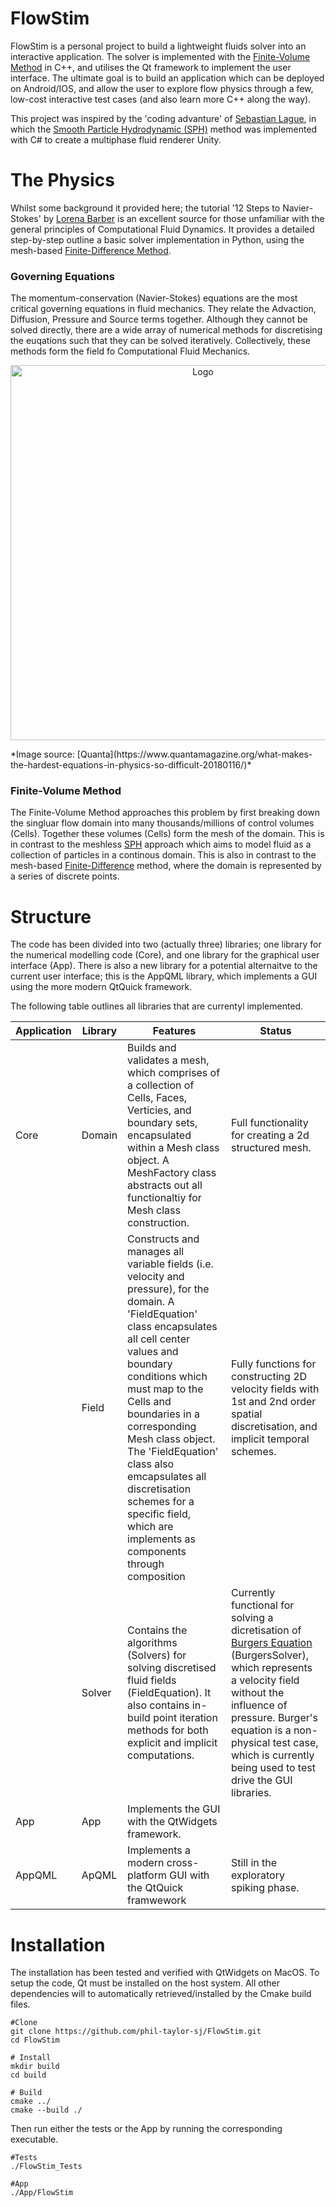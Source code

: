 # FlowStim

FlowStim is a personal project to build a lightweight fluids solver into an interactive application. The solver is implemented with the [Finite-Volume Method](https://www.cfd-online.com/Wiki/Finite_volume) in C++, and utilises the Qt framework to implement the user interface. The ultimate goal is to build an application which can be deployed on Android/IOS, and allow the user to explore flow physics through a few, low-cost interactive test cases (and also learn more C++ along the way).

This project was inspired by the 'coding advanture' of [Sebastian Lague](https://www.youtube.com/watch?v=rSKMYc1CQHE), in which the [Smooth Particle Hydrodynamic (SPH)](https://en.wikipedia.org/wiki/Smoothed-particle_hydrodynamics) method was implemented with C# to create a multiphase fluid renderer Unity.

# The Physics

Whilst some background it provided here; the tutorial '12 Steps to Navier-Stokes' by [Lorena Barber](https://lorenabarba.com/blog/cfd-python-12-steps-to-navier-stokes/) is an excellent source for those unfamiliar with the general principles of Computational Fluid Dynamics. It provides a detailed step-by-step outline a basic solver implementation in Python, using the mesh-based [Finite-Difference Method](https://www.cfd-online.com/Wiki/Finite_difference).

### Governing Equations

The momentum-conservation (Navier-Stokes) equations are the most critical governing equations in fluid mechanics. They relate the Advaction, Diffusion, Pressure and Source terms together. Although they cannot be solved directly, there are a wide array of numerical methods for discretising the euqations such that they can be solved iteratively. Collectively, these methods form the field fo Computational Fluid Mechanics. 

<p align="center">
	<img src="https://www.quantamagazine.org/wp-content/uploads/2018/01/Navier-StokesEquation_560.jpg" alt="Logo" width="600"/>
</p>
*Image source: [Quanta](https://www.quantamagazine.org/what-makes-the-hardest-equations-in-physics-so-difficult-20180116/)*

### Finite-Volume Method

The Finite-Volume Method approaches this problem by first breaking down the singluar flow domain into many thousands/millions of control volumes (Cells). Together these volumes (Cells) form the mesh of the domain. This is in contrast to the meshless [SPH](https://en.wikipedia.org/wiki/Smoothed-particle_hydrodynamics) approach which aims to model fluid as a collection of particles in a continous domain. This is also in contrast to the mesh-based [Finite-Difference](https://www.cfd-online.com/Wiki/Finite_difference) method, where the domain is represented by a series of discrete points.

# Structure

The code has been divided into two (actually three) libraries; one library for the numerical modelling code (Core), and one library for the graphical user interface (App). There is also a new library for a potential alternaitve to the current user interface; this is the AppQML library, which implements a GUI using the more modern QtQuick framework.

The following table outlines all libraries that are currentyl implemented.

| Application | Library | Features | Status
| --- |--- | --- | --- |
| Core | Domain | Builds and validates a mesh, which comprises of a collection of Cells, Faces, Verticies, and boundary sets, encapsulated within a Mesh class object. A MeshFactory class abstracts out all functionaltiy for Mesh class construction. | Full functionality for creating a 2d structured mesh. |
|  | Field | Constructs and manages all variable fields (i.e. velocity and pressure), for the domain. A 'FieldEquation' class encapsulates all cell center values and boundary conditions which must map to the Cells and boundaries in a corresponding Mesh class object. The 'FieldEquation' class also emcapsulates all discretisation schemes for a specific field, which are implements as components through composition | Fully functions for constructing 2D velocity fields with 1st and 2nd order spatial discretisation, and implicit temporal schemes. |
|  | Solver | Contains the algorithms (Solvers) for solving discretised fluid fields (FieldEquation). It also contains in-build point iteration methods for both explicit and implicit computations. | Currently functional for solving a dicretisation of [Burgers Equation](https://en.wikipedia.org/wiki/Burgers%27_equation#Complete_integral_of_the_inviscid_Burgers'_equation) (BurgersSolver), which represents a velocity field without the influence of pressure. Burger's equation is a non-physical test case, which is currently being used to test drive the GUI libraries. |
| App | App | Implements the GUI with the QtWidgets framework. | |
| AppQML | ApQML | Implements a modern cross-platform GUI with the QtQuick framwework | Still in the exploratory spiking phase. |



# Installation

The installation has been tested and verified with QtWidgets on MacOS.
To setup the code, Qt must be installed on the host system. All other dependencies will to automatically retrieved/installed by the Cmake build files. 

```
#Clone
git clone https://github.com/phil-taylor-sj/FlowStim.git
cd FlowStim

# Install
mkdir build
cd build

# Build
cmake ../
cmake --build ./
```

Then run either the tests or the App by running the corresponding executable.
```
#Tests
./FlowStim_Tests

#App
./App/FlowStim
```
